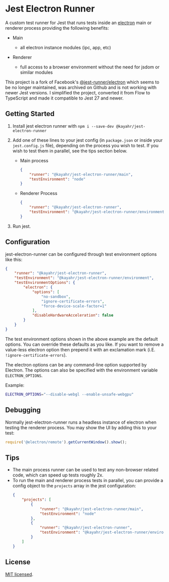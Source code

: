 # Jest Electron Runner

A custom test runner for Jest that runs tests inside an [electron](https://electronjs.org/) main or renderer process providing the following benefits:

- Main
  - all electron instance modules (ipc, app, etc)

- Renderer
  - full access to a browser environment without the need for jsdom or similar modules

This project is a fork of Facebook's [@jest-runner/electron](https://github.com/facebook-atom/jest-electron-runner) which seems to be no longer maintained, was archived on Github and is not working with newer Jest versions. I simplified the project, converted it from Flow to TypeScript and made it compatible to Jest 27 and newer.


## Getting Started

1. Install jest electron runner with `npm i --save-dev @kayahr/jest-electron-runner`
2. Add one of these lines to your jest config (in `package.json` or inside your `jest.config.js` file), depending on the process you wish to test. If you wish to test them in parallel, see the tips section below.

    - Main process
        ```json
        {
            "runner": "@kayahr/jest-electron-runner/main",
            "testEnvironment": "node"
        }
        ```
    - Renderer Process
        ```json
        {
            "runner": "@kayahr/jest-electron-runner",
            "testEnvironment": "@kayahr/jest-electron-runner/environment"
        }
        ```
3. Run jest.

## Configuration

jest-electron-runner can be configured through test environment options like this:

```json
{
    "runner": "@kayahr/jest-electron-runner",
    "testEnvironment": "@kayahr/jest-electron-runner/environment",
    "testEnvironmentOptions": {
        "electron": {
            "options": [
                "no-sandbox",
                "ignore-certificate-errors",
                "force-device-scale-factor=1"
            ],
            "disableHardwareAcceleration": false
        }
    }
}
```

The test environment options shown in the above example are the default options. You can override these defaults as you like. If you want to remove a value-less electron option then prepend it with an exclamation mark (i.E. `!ignore-certificate-errors`).

The electron options can be any command-line option supported by Electron. The options can also be specified with the environment variable `ELECTRON_OPTIONS`.

Example:

```sh
ELECTRON_OPTIONS="--disable-webgl --enable-unsafe-webgpu"
```

## Debugging
Normally jest-electron-runner runs a headless instance of electron when testing the renderer process. You may show the UI by adding this to your test:
```js
require('@electron/remote').getCurrentWindow().show();
```

## Tips
- The main process runner can be used to test any non-browser related code, which can speed up tests roughly 2x.
- To run the main and renderer process tests in parallel, you can provide a config object to the `projects` array in the jest configuration:
    ```json
    {
        "projects": [
            {
                "runner": "@kayahr/jest-electron-runner/main",
                "testEnvironment": "node"
            },
            {
                "runner": "@kayahr/jest-electron-runner",
                "testEnvironment": "@kayahr/jest-electron-runner/environment"
            }
        ]
    }
    ```

## License

[MIT licensed](./LICENSE.md).
